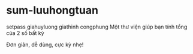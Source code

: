 # sum-luuhongtuan
setpass
giahuyluong
giathinh
congphung
Một thư viện giúp bạn tính tổng của 2 số bất kỳ

Đơn giản, dễ dùng, cực kỳ nhẹ!
